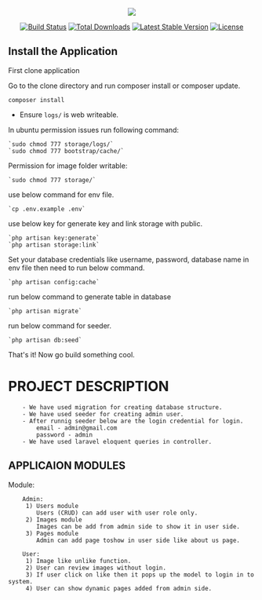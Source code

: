 <p align="center"><img src="https://laravel.com/assets/img/components/logo-laravel.svg"></p>

<p align="center">
<a href="https://travis-ci.org/laravel/framework"><img src="https://travis-ci.org/laravel/framework.svg" alt="Build Status"></a>
<a href="https://packagist.org/packages/laravel/framework"><img src="https://poser.pugx.org/laravel/framework/d/total.svg" alt="Total Downloads"></a>
<a href="https://packagist.org/packages/laravel/framework"><img src="https://poser.pugx.org/laravel/framework/v/stable.svg" alt="Latest Stable Version"></a>
<a href="https://packagist.org/packages/laravel/framework"><img src="https://poser.pugx.org/laravel/framework/license.svg" alt="License"></a>
</p>

## Install the Application

First clone application

Go to the clone directory and run composer install or composer update.

	composer install


* Ensure `logs/` is web writeable.

In ubuntu permission issues run following command:

    `sudo chmod 777 storage/logs/`
    `sudo chmod 777 bootstrap/cache/`

Permission for image folder writable:
	
	`sudo chmod 777 storage/`

use below command for env file.
	
	`cp .env.example .env`

use below key for generate key and link storage with public.

	`php artisan key:generate`
	`php artisan storage:link`

Set your database credentials like username, password, database name in env file then need to run below command.

	`php artisan config:cache`

run below command to generate table in database

	`php artisan migrate`

run below command for seeder.
	
	`php artisan db:seed`

That's it! Now go build something cool.

# PROJECT DESCRIPTION
```
	- We have used migration for creating database structure.
	- We have used seeder for creating admin user.
	- After runnig seeder below are the login credential for login.
		email - admin@gmail.com
		password - admin
	- We have used laravel eloquent queries in controller.
```
## APPLICAION MODULES

Module:
```
	Admin:
	 1) Users module 
	 	Users (CRUD) can add user with user role only.
	 2) Images module
	 	Images can be add from admin side to show it in user side.
	 3) Pages module
	 	Admin can add page toshow in user side like about us page.

	User:
	 1) Image like unlike function.
	 2) User can review images without login.
	 3) If user click on like then it pops up the model to login in to system.
	 4) User can show dynamic pages added from admin side.

```